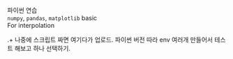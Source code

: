 파이썬 연습  
`numpy`, `pandas`, `matplotlib` basic  
For interpolation

.+ 나중에 스크립트 짜면 여기다가 업로드. 파이썬 버전 따라 env 여러개 만들어서 테스트 해보고 하나 선택하기.
